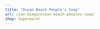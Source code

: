 ```yaml
---
title: "Ocean Beach People's Coop"
url: /san-diego/ocean-beach-peoples-coop/
shop: Supermarkt
---
```

